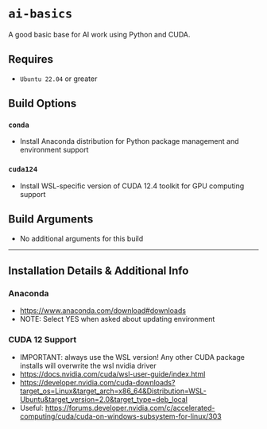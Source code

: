 # `ai-basics`
A good basic base for AI work using Python and CUDA.

## Requires
* `Ubuntu 22.04` or greater

## Build Options
### `conda`
* Install Anaconda distribution for Python package management and environment support

### `cuda124`
* Install WSL-specific version of CUDA 12.4 toolkit for GPU computing support

## Build Arguments
* No additional arguments for this build

---

## Installation Details & Additional Info

### Anaconda
* https://www.anaconda.com/download#downloads
* NOTE: Select YES when asked about updating environment

### CUDA 12 Support
* IMPORTANT: always use the WSL version! Any other CUDA package installs will overwrite the wsl nvidia driver
* https://docs.nvidia.com/cuda/wsl-user-guide/index.html
* https://developer.nvidia.com/cuda-downloads?target_os=Linux&target_arch=x86_64&Distribution=WSL-Ubuntu&target_version=2.0&target_type=deb_local
* Useful: https://forums.developer.nvidia.com/c/accelerated-computing/cuda/cuda-on-windows-subsystem-for-linux/303
